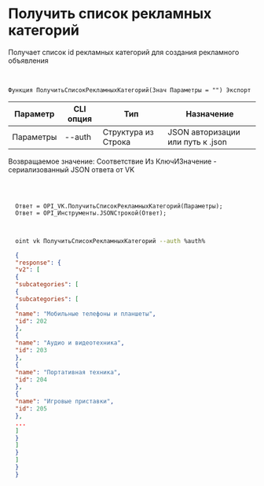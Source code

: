 ﻿---
sidebar_position: 4
---

# Получить список рекламных категорий
 Получает список id рекламных категорий для создания рекламного объявления


<br/>


`Функция ПолучитьСписокРекламныхКатегорий(Знач Параметры = "") Экспорт`

  | Параметр | CLI опция | Тип | Назначение |
  |-|-|-|-|
  | Параметры | --auth | Структура из Строка | JSON авторизации или путь к .json |

  
  Возвращаемое значение:   Соответствие Из КлючИЗначение - сериализованный JSON ответа от VK

<br/>




```bsl title="Пример кода"
  
  Ответ = OPI_VK.ПолучитьСписокРекламныхКатегорий(Параметры);
  Ответ = OPI_Инструменты.JSONСтрокой(Ответ);
  
```
	


```sh title="Пример команды CLI"
    
  oint vk ПолучитьСписокРекламныхКатегорий --auth %auth%

```

```json title="Результат"
  {
  "response": {
  "v2": [
  {
  "subcategories": [
  {
  "subcategories": [
  {
  "name": "Мобильные телефоны и планшеты",
  "id": 202
  },
  {
  "name": "Аудио и видеотехника",
  "id": 203
  },
  {
  "name": "Портативная техника",
  "id": 204
  },
  {
  "name": "Игровые приставки",
  "id": 205
  },
  ...
  ]
  }
  ]
  }
  ]
  }
  }
```
